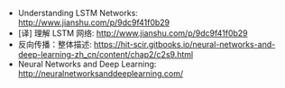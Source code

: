 - Understanding LSTM Networks: http://www.jianshu.com/p/9dc9f41f0b29
- [译] 理解 LSTM 网络: http://www.jianshu.com/p/9dc9f41f0b29
- 反向传播：整体描述: https://hit-scir.gitbooks.io/neural-networks-and-deep-learning-zh_cn/content/chap2/c2s9.html
- Neural Networks and Deep Learning: http://neuralnetworksanddeeplearning.com/
